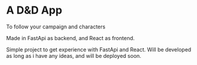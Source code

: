 # A D&D App
To follow your campaign and characters

Made in FastApi as backend, and React as frontend.

Simple project to get experience with FastApi and React. Will be developed as long as i have any ideas, and will be deployed soon.
